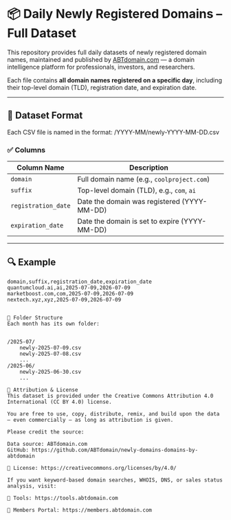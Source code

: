 # 📦 Daily Newly Registered Domains – Full Dataset

This repository provides full daily datasets of newly registered domain names, maintained and published by [ABTdomain.com](https://abtdomain.com) — a domain intelligence platform for professionals, investors, and researchers.

Each file contains **all domain names registered on a specific day**, including their top-level domain (TLD), registration date, and expiration date.

---

## 📄 Dataset Format

Each CSV file is named in the format:
/YYYY-MM/newly-YYYY-MM-DD.csv


### ✅ Columns

| Column Name       | Description                                  |
|-------------------|----------------------------------------------|
| `domain`          | Full domain name (e.g., `coolproject.com`)   |
| `suffix`          | Top-level domain (TLD), e.g., `com`, `ai`    |
| `registration_date` | Date the domain was registered (YYYY-MM-DD) |
| `expiration_date`   | Date the domain is set to expire (YYYY-MM-DD) |

---

## 🔍 Example

```csv
domain,suffix,registration_date,expiration_date
quantumcloud.ai,ai,2025-07-09,2026-07-09
marketboost.com,com,2025-07-09,2026-07-09
nextech.xyz,xyz,2025-07-09,2026-07-09


📁 Folder Structure
Each month has its own folder:


/2025-07/
    newly-2025-07-09.csv
    newly-2025-07-08.csv
    ...
/2025-06/
    newly-2025-06-30.csv
    ...

🔗 Attribution & License
This dataset is provided under the Creative Commons Attribution 4.0 International (CC BY 4.0) license.

You are free to use, copy, distribute, remix, and build upon the data — even commercially — as long as attribution is given.

Please credit the source:

Data source: ABTdomain.com
GitHub: https://github.com/ABTdomain/newly-domains-domains-by-abtdomain

📄 License: https://creativecommons.org/licenses/by/4.0/

If you want keyword-based domain searches, WHOIS, DNS, or sales status analysis, visit:

🔧 Tools: https://tools.abtdomain.com

👥 Members Portal: https://members.abtdomain.com

